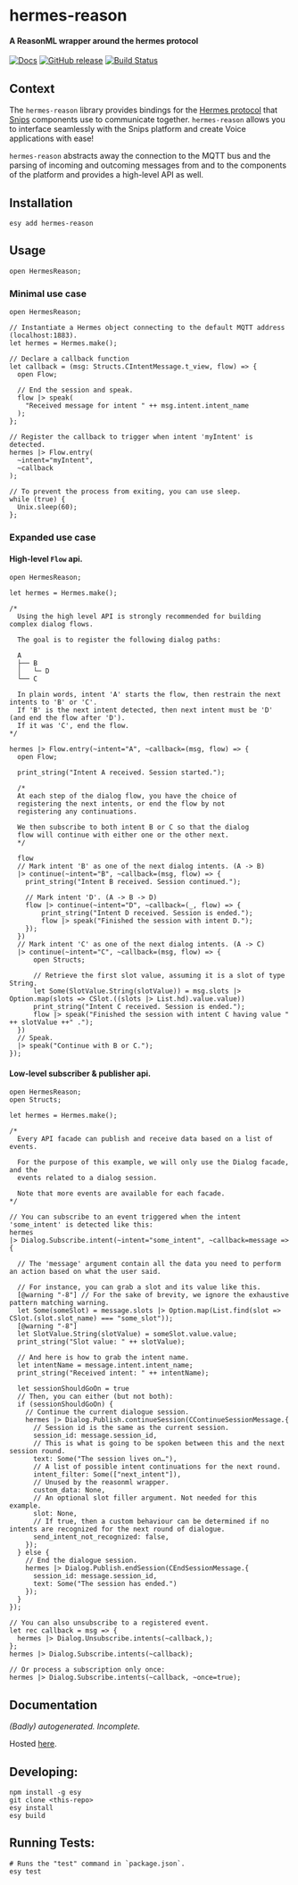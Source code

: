 # hermes-reason

#### A ReasonML wrapper around the hermes protocol

[![Docs](https://img.shields.io/badge/docs-available-brightgreen.svg)](https://elbywan.github.io/hermes-reason/)
[![GitHub release](https://img.shields.io/github/release/elbywan/hermes-reason.svg)](https://github.com/elbywan/hermes-reason/releases)
[![Build Status](https://travis-ci.org/elbywan/hermes-reason.svg?branch=master)](https://travis-ci.org/elbywan/hermes-reason)

## Context

The `hermes-reason` library provides bindings for the [Hermes protocol](https://docs.snips.ai/reference/hermes) that [Snips](https://snips.ai/) components use to communicate together. `hermes-reason` allows you to interface seamlessly with the Snips platform and create Voice applications with ease!

`hermes-reason` abstracts away the connection to the MQTT bus and the parsing of incoming and outcoming messages from and to the components of the platform and provides a high-level API as well.

## Installation

`esy add hermes-reason`

## Usage

```reason
open HermesReason;
```

### Minimal use case

```reason
open HermesReason;

// Instantiate a Hermes object connecting to the default MQTT address (localhost:1883).
let hermes = Hermes.make();

// Declare a callback function
let callback = (msg: Structs.CIntentMessage.t_view, flow) => {
  open Flow;

  // End the session and speak.
  flow |> speak(
    "Received message for intent " ++ msg.intent.intent_name
  );
};

// Register the callback to trigger when intent 'myIntent' is detected.
hermes |> Flow.entry(
  ~intent="myIntent",
  ~callback
);

// To prevent the process from exiting, you can use sleep.
while (true) {
  Unix.sleep(60);
};
```

### Expanded use case

#### High-level `Flow` api.

```reason
open HermesReason;

let hermes = Hermes.make();

/*
  Using the high level API is strongly recommended for building complex dialog flows.

  The goal is to register the following dialog paths:

  A
  ├── B
  │   └─ D
  └── C

  In plain words, intent 'A' starts the flow, then restrain the next intents to 'B' or 'C'.
  If 'B' is the next intent detected, then next intent must be 'D' (and end the flow after 'D').
  If it was 'C', end the flow.
*/

hermes |> Flow.entry(~intent="A", ~callback=(msg, flow) => {
  open Flow;

  print_string("Intent A received. Session started.");

  /*
  At each step of the dialog flow, you have the choice of
  registering the next intents, or end the flow by not
  registering any continuations.

  We then subscribe to both intent B or C so that the dialog
  flow will continue with either one or the other next.
  */

  flow
  // Mark intent 'B' as one of the next dialog intents. (A -> B)
  |> continue(~intent="B", ~callback=(msg, flow) => {
    print_string("Intent B received. Session continued.");

    // Mark intent 'D'. (A -> B -> D)
    flow |> continue(~intent="D", ~callback=(_, flow) => {
        print_string("Intent D received. Session is ended.");
        flow |> speak("Finished the session with intent D.");
    });
  })
  // Mark intent 'C' as one of the next dialog intents. (A -> C)
  |> continue(~intent="C", ~callback=(msg, flow) => {
      open Structs;

      // Retrieve the first slot value, assuming it is a slot of type String.
      let Some(SlotValue.String(slotValue)) = msg.slots |> Option.map(slots => CSlot.((slots |> List.hd).value.value))
      print_string("Intent C received. Session is ended.");
      flow |> speak("Finished the session with intent C having value " ++ slotValue ++" .");
  })
  // Speak.
  |> speak("Continue with B or C.");
});
```

#### Low-level subscriber & publisher api.

```reason
open HermesReason;
open Structs;

let hermes = Hermes.make();

/*
  Every API facade can publish and receive data based on a list of events.

  For the purpose of this example, we will only use the Dialog facade, and the
  events related to a dialog session.

  Note that more events are available for each facade.
*/

// You can subscribe to an event triggered when the intent 'some_intent' is detected like this:
hermes
|> Dialog.Subscribe.intent(~intent="some_intent", ~callback=message => {

  // The 'message' argument contain all the data you need to perform an action based on what the user said.

  // For instance, you can grab a slot and its value like this.
  [@warning "-8"] // For the sake of brevity, we ignore the exhaustive pattern matching warning.
  let Some(someSlot) = message.slots |> Option.map(List.find(slot => CSlot.(slot.slot_name) === "some_slot"));
  [@warning "-8"]
  let SlotValue.String(slotValue) = someSlot.value.value;
  print_string("Slot value: " ++ slotValue);

  // And here is how to grab the intent name.
  let intentName = message.intent.intent_name;
  print_string("Received intent: " ++ intentName);

  let sessionShouldGoOn = true
  // Then, you can either (but not both):
  if (sessionShouldGoOn) {
    // Continue the current dialogue session.
    hermes |> Dialog.Publish.continueSession(CContinueSessionMessage.{
      // Session id is the same as the current session.
      session_id: message.session_id,
      // This is what is going to be spoken between this and the next session round.
      text: Some("The session lives on…"),
      // A list of possible intent continuations for the next round.
      intent_filter: Some(["next_intent"]),
      // Unused by the reasonml wrapper.
      custom_data: None,
      // An optional slot filler argument. Not needed for this example.
      slot: None,
      // If true, then a custom behaviour can be determined if no intents are recognized for the next round of dialogue.
      send_intent_not_recognized: false,
    });
  } else {
    // End the dialogue session.
    hermes |> Dialog.Publish.endSession(CEndSessionMessage.{
      session_id: message.session_id,
      text: Some("The session has ended.")
    });
  }
});

// You can also unsubscribe to a registered event.
let rec callback = msg => {
  hermes |> Dialog.Unsubscribe.intents(~callback,);
};
hermes |> Dialog.Subscribe.intents(~callback);

// Or process a subscription only once:
hermes |> Dialog.Subscribe.intents(~callback, ~once=true);
```

## Documentation

*(Badly) autogenerated. Incomplete.*

Hosted [here](https://elbywan.github.io/hermes-reason).

## Developing:

```
npm install -g esy
git clone <this-repo>
esy install
esy build
```

## Running Tests:

```
# Runs the "test" command in `package.json`.
esy test
```
